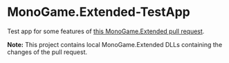 # MonoGame.Extended-TestApp
Test app for some features of [this MonoGame.Extended pull request](https://github.com/MonoGame-Extended/Monogame-Extended/pull/1004).

**Note:**
This project contains local MonoGame.Extended DLLs containing the changes of the pull request.
